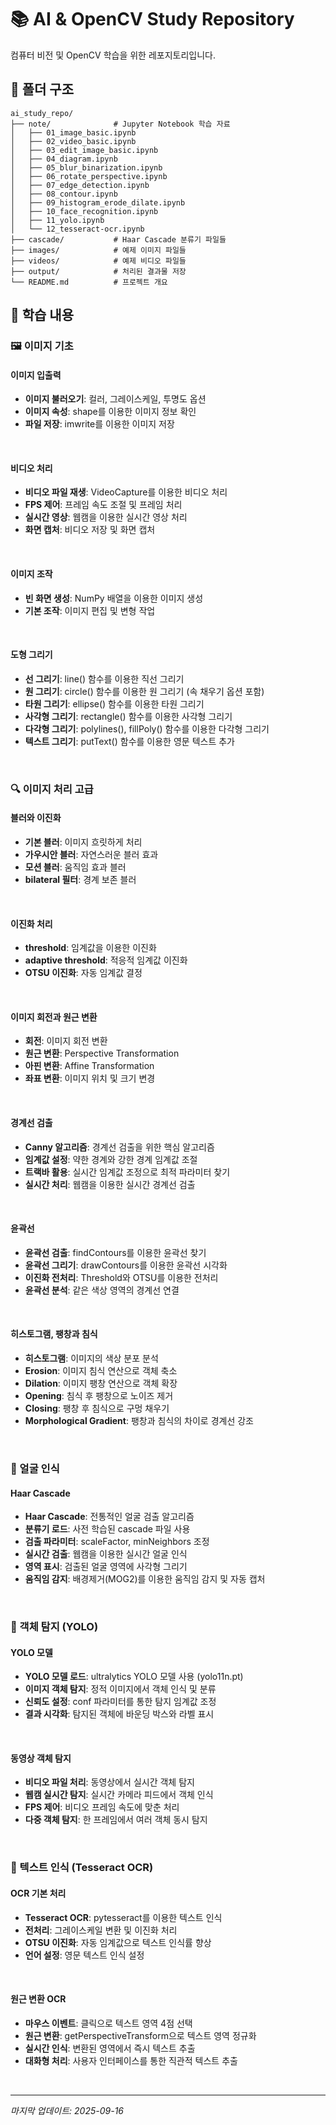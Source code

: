 # 📚 AI & OpenCV Study Repository

컴퓨터 비전 및 OpenCV 학습을 위한 레포지토리입니다.

## 📂 폴더 구조
```
ai_study_repo/
├── note/              # Jupyter Notebook 학습 자료
│   ├── 01_image_basic.ipynb
│   ├── 02_video_basic.ipynb
│   ├── 03_edit_image_basic.ipynb
│   ├── 04_diagram.ipynb
│   ├── 05_blur_binarization.ipynb
│   ├── 06_rotate_perspective.ipynb
│   ├── 07_edge_detection.ipynb
│   ├── 08_contour.ipynb
│   ├── 09_histogram_erode_dilate.ipynb
│   ├── 10_face_recognition.ipynb
│   ├── 11_yolo.ipynb
│   └── 12_tesseract-ocr.ipynb
├── cascade/           # Haar Cascade 분류기 파일들
├── images/            # 예제 이미지 파일들
├── videos/            # 예제 비디오 파일들
├── output/            # 처리된 결과물 저장
└── README.md          # 프로젝트 개요
```

## 📂 학습 내용

### 🖼️ 이미지 기초
#### 이미지 입출력
- **이미지 불러오기**: 컬러, 그레이스케일, 투명도 옵션
- **이미지 속성**: shape를 이용한 이미지 정보 확인
- **파일 저장**: imwrite를 이용한 이미지 저장

<br/>

#### 비디오 처리
- **비디오 파일 재생**: VideoCapture를 이용한 비디오 처리
- **FPS 제어**: 프레임 속도 조절 및 프레임 처리
- **실시간 영상**: 웹캠을 이용한 실시간 영상 처리
- **화면 캡처**: 비디오 저장 및 화면 캡처

<br/>

#### 이미지 조작
- **빈 화면 생성**: NumPy 배열을 이용한 이미지 생성
- **기본 조작**: 이미지 편집 및 변형 작업

<br/>

#### 도형 그리기
- **선 그리기**: line() 함수를 이용한 직선 그리기
- **원 그리기**: circle() 함수를 이용한 원 그리기 (속 채우기 옵션 포함)
- **타원 그리기**: ellipse() 함수를 이용한 타원 그리기
- **사각형 그리기**: rectangle() 함수를 이용한 사각형 그리기
- **다각형 그리기**: polylines(), fillPoly() 함수를 이용한 다각형 그리기
- **텍스트 그리기**: putText() 함수를 이용한 영문 텍스트 추가

<br/>

### 🔍 이미지 처리 고급
#### 블러와 이진화
- **기본 블러**: 이미지 흐릿하게 처리
- **가우시안 블러**: 자연스러운 블러 효과
- **모션 블러**: 움직임 효과 블러
- **bilateral 필터**: 경계 보존 블러

<br/>

#### 이진화 처리
- **threshold**: 임계값을 이용한 이진화
- **adaptive threshold**: 적응적 임계값 이진화
- **OTSU 이진화**: 자동 임계값 결정

<br/>

#### 이미지 회전과 원근 변환
- **회전**: 이미지 회전 변환
- **원근 변환**: Perspective Transformation
- **아핀 변환**: Affine Transformation
- **좌표 변환**: 이미지 위치 및 크기 변경

<br/>

#### 경계선 검출
- **Canny 알고리즘**: 경계선 검출을 위한 핵심 알고리즘
- **임계값 설정**: 약한 경계와 강한 경계 임계값 조절
- **트랙바 활용**: 실시간 임계값 조정으로 최적 파라미터 찾기
- **실시간 처리**: 웹캠을 이용한 실시간 경계선 검출

<br/>

#### 윤곽선
- **윤곽선 검출**: findContours를 이용한 윤곽선 찾기
- **윤곽선 그리기**: drawContours를 이용한 윤곽선 시각화
- **이진화 전처리**: Threshold와 OTSU를 이용한 전처리
- **윤곽선 분석**: 같은 색상 영역의 경계선 연결

<br/>

#### 히스토그램, 팽창과 침식
- **히스토그램**: 이미지의 색상 분포 분석
- **Erosion**: 이미지 침식 연산으로 객체 축소
- **Dilation**: 이미지 팽창 연산으로 객체 확장
- **Opening**: 침식 후 팽창으로 노이즈 제거
- **Closing**: 팽창 후 침식으로 구멍 채우기
- **Morphological Gradient**: 팽창과 침식의 차이로 경계선 강조

<br/>

### 🤖 얼굴 인식
#### Haar Cascade
- **Haar Cascade**: 전통적인 얼굴 검출 알고리즘
- **분류기 로드**: 사전 학습된 cascade 파일 사용
- **검출 파라미터**: scaleFactor, minNeighbors 조정
- **실시간 검출**: 웹캠을 이용한 실시간 얼굴 인식
- **영역 표시**: 검출된 얼굴 영역에 사각형 그리기
- **움직임 감지**: 배경제거(MOG2)를 이용한 움직임 감지 및 자동 캡처

<br/>

### 🎯 객체 탐지 (YOLO)
#### YOLO 모델
- **YOLO 모델 로드**: ultralytics YOLO 모델 사용 (yolo11n.pt)
- **이미지 객체 탐지**: 정적 이미지에서 객체 인식 및 분류
- **신뢰도 설정**: conf 파라미터를 통한 탐지 임계값 조정
- **결과 시각화**: 탐지된 객체에 바운딩 박스와 라벨 표시

<br/>

#### 동영상 객체 탐지
- **비디오 파일 처리**: 동영상에서 실시간 객체 탐지
- **웹캠 실시간 탐지**: 실시간 카메라 피드에서 객체 인식
- **FPS 제어**: 비디오 프레임 속도에 맞춘 처리
- **다중 객체 탐지**: 한 프레임에서 여러 객체 동시 탐지

<br/>

### 📝 텍스트 인식 (Tesseract OCR)
#### OCR 기본 처리
- **Tesseract OCR**: pytesseract를 이용한 텍스트 인식
- **전처리**: 그레이스케일 변환 및 이진화 처리
- **OTSU 이진화**: 자동 임계값으로 텍스트 인식률 향상
- **언어 설정**: 영문 텍스트 인식 설정

<br/>

#### 원근 변환 OCR
- **마우스 이벤트**: 클릭으로 텍스트 영역 4점 선택
- **원근 변환**: getPerspectiveTransform으로 텍스트 영역 정규화
- **실시간 인식**: 변환된 영역에서 즉시 텍스트 추출
- **대화형 처리**: 사용자 인터페이스를 통한 직관적 텍스트 추출

<br/>

---
*마지막 업데이트: 2025-09-16*